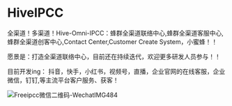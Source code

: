 # HiveIPCC
全渠道！多渠道！Hive-Omni-IPCC：蜂群全渠道联络中心,蜂群全渠道客服中心,蜂群全渠道创客中心,Contact Center,Customer Create System，小蜜蜂！！

愿景是：打造全渠道联络中心，目前还在持续迭代，欢迎更多研发人员参与！！

目前开发ing：
抖音，快手，小红书，视频号，直播，企业官网的在线客服，企业微信，钉钉,等主流平台客户服务、获客！

![Freeipcc微信二维码-WechatIMG484](https://github.com/user-attachments/assets/16957cba-a0a3-4cf5-8f55-06413fa8d5dd)
